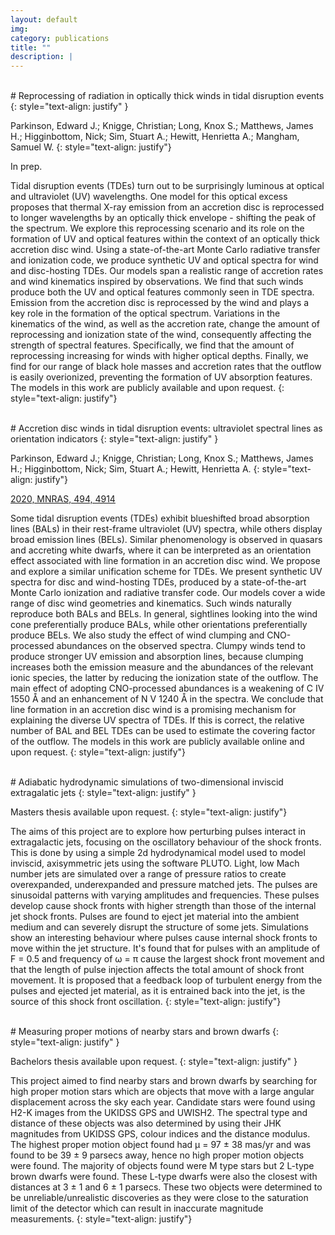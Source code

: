 ```yaml
---
layout: default
img:
category: publications
title: ""
description: |
---
```


<br>
# Reprocessing of radiation in optically thick winds in tidal disruption events
{: style="text-align: justify" }

Parkinson, Edward J.;  Knigge, Christian;  Long, Knox S.;  Matthews, James H.;
Higginbottom, Nick;  Sim, Stuart A.; Hewitt, Henrietta A.; Mangham, Samuel W.
{: style="text-align: justify"}

In prep.

Tidal disruption events (TDEs) turn out to be surprisingly luminous at optical
and ultraviolet (UV) wavelengths. One model for this optical excess proposes that
thermal X-ray emission from an accretion disc is reprocessed to longer wavelengths
by an optically thick envelope - shifting the peak of the spectrum. We explore this
reprocessing scenario and its role on the formation of UV and optical features within
the context of an optically thick accretion disc wind. Using a state-of-the-art Monte
Carlo radiative transfer and ionization code, we produce synthetic UV and optical
spectra for wind and disc-hosting TDEs. Our models span a realistic range of accretion
rates and wind kinematics inspired by observations. We find that such winds produce
both the UV and optical features commonly seen in TDE spectra. Emission from the
accretion disc is reprocessed by the wind and plays a key role in the formation of
the optical spectrum. Variations in the kinematics of the wind, as well as the
accretion rate, change the amount of reprocessing and ionization state of the wind,
consequently affecting the strength of spectral features. Specifically, we find
that the amount of reprocessing increasing for winds with higher optical depths.
Finally, we find for our range of black hole masses and accretion rates that the
outflow is easily overionized, preventing the formation of UV absorption features.
The models in this work are publicly available and upon request.
{: style="text-align: justify"}

<br>
# Accretion disc winds in tidal disruption events: ultraviolet spectral lines as orientation indicators
{: style="text-align: justify" }

Parkinson, Edward J.;  Knigge, Christian;  Long, Knox S.;  Matthews, James H.;
Higginbottom, Nick;  Sim, Stuart A.; Hewitt, Henrietta A.
{: style="text-align: justify"}

[2020, MNRAS, 494, 4914](https://ui.adsabs.harvard.edu/abs/2020MNRAS.494.4914P/abstract)

Some tidal disruption events (TDEs) exhibit blueshifted broad absorption lines
(BALs) in their rest-frame ultraviolet (UV) spectra, while others display broad
emission lines (BELs). Similar phenomenology is observed in quasars and accreting
white dwarfs, where it can be interpreted as an orientation effect associated with
line formation in an accretion disc wind. We propose and explore a similar unification
scheme for TDEs. We present synthetic UV spectra for disc and wind-hosting TDEs,
produced by a state-of-the-art Monte Carlo ionization and radiative transfer code.
Our models cover a wide range of disc wind geometries and kinematics. Such winds
naturally reproduce both BALs and BELs. In general, sightlines looking into the
wind cone preferentially produce BALs, while other orientations preferentially
produce BELs. We also study the effect of wind clumping and CNO-processed abundances
on the observed spectra. Clumpy winds tend to produce stronger UV emission and
absorption lines, because clumping increases both the emission measure and the
abundances of the relevant ionic species, the latter by reducing the ionization
state of the outflow. The main effect of adopting CNO-processed abundances is a
weakening of C IV 1550 Å and an enhancement of N V 1240 Å in the spectra. We
conclude that line formation in an accretion disc wind is a promising mechanism
for explaining the diverse UV spectra of TDEs. If this is correct, the relative
number of BAL and BEL TDEs can be used to estimate the covering factor of the
outflow. The models in this work are publicly available online and upon request.
{: style="text-align: justify"}

<br>
# Adiabatic hydrodynamic simulations of two-dimensional inviscid extragalatic jets
{: style="text-align: justify" }

Masters thesis available upon request.
{: style="text-align: justify"}

The aims of this project are to explore how perturbing pulses interact in
extragalactic jets, focusing on the oscillatory behaviour of the shock fronts.
This is done by using a simple 2d hydrodynamical model used to model inviscid,
axisymmetric jets using the software PLUTO. Light, low Mach number jets are
simulated over a range of pressure ratios to create overexpanded, underexpanded
and pressure matched jets. The pulses are sinusoidal patterns with varying
amplitudes and frequencies. These pulses develop cause shock fronts with higher
strength than those of the internal jet shock fronts. Pulses are found to eject
jet material into the ambient medium and can severely disrupt the structure of
some jets. Simulations show an interesting behaviour where pulses cause internal
shock fronts to move within the jet structure. It's found that for pulses with
an amplitude of F = 0.5 and frequency of ω = π cause the largest shock front
movement and that the length of pulse injection affects the total amount of
shock front movement. It is proposed that a feedback loop of turbulent energy
from the pulses and ejected jet material, as it is entrained back into the jet,
is the source of this shock front oscillation.
{: style="text-align: justify"}

<br>
# Measuring proper motions of nearby stars and brown dwarfs
{: style="text-align: justify" }

Bachelors thesis available upon request.
{: style="text-align: justify" }

This project aimed to find nearby stars and brown dwarfs by searching for high
proper motion stars which are objects that move with a large angular displacement
across the sky each year. Candidate stars were found using H2-K images
from the UKIDSS GPS and UWISH2. The spectral type and distance of these objects
was also determined by using their JHK magnitudes from UKIDSS GPS, colour indices
and the distance modulus. The highest proper motion object found had µ = 97 ± 38 mas/yr
and was found to be 39 ± 9 parsecs away, hence no  high proper motion objects
were found. The majority of objects found were M type stars but 2 L-type brown dwarfs
were found. These L-type dwarfs were also the closest with distances at 3 ± 1 and
6 ± 1 parsecs. These two objects were determined to be unreliable/unrealistic
discoveries as they were close to the saturation limit of the detector which can
result in inaccurate magnitude measurements.
{: style="text-align: justify"}
